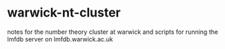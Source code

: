 # warwick-nt-cluster
notes for the number theory cluster at warwick and scripts for running the lmfdb server on lmfdb.warwick.ac.uk

